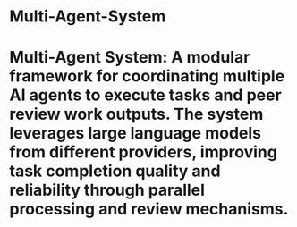 # Multi-Agent-System
# Multi-Agent System: A modular framework for coordinating multiple AI agents to execute tasks and peer review work outputs. The system leverages large language models from different providers, improving task completion quality and reliability through parallel processing and review mechanisms.
